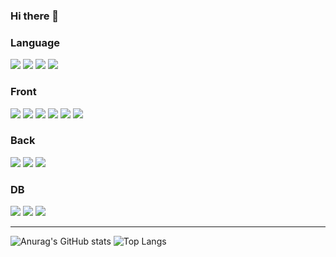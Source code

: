 ### Hi there 👋

<!--
**Ahndaegeun/Ahndaegeun** is a ✨ _special_ ✨ repository because its `README.md` (this file) appears on your GitHub profile.

Here are some ideas to get you started:

- 🔭 I’m currently working on ...
- 🌱 I’m currently learning ...
- 👯 I’m looking to collaborate on ...
- 🤔 I’m looking for help with ...
- 💬 Ask me about ...
- 📫 How to reach me: ...
- 😄 Pronouns: ...
- ⚡ Fun fact: ...
-->

<h3>Language</h3>
<div>
<img src="https://img.shields.io/badge/Java-007396?style=for-the badge&logo=Java&logoColor=FFFFFF"/>
<img src="https://img.shields.io/badge/Kotlin-orange?style=for-the badge&logo=Kotlin&logoColor=FFFFFF"/>
<img src="https://img.shields.io/badge/C-informational?style=for-the badge&logo=C&logoColor=FFFFFF"/>
<img src="https://img.shields.io/badge/C Sharp-success?style=for-the badge&logo=C Sharp&logoColor=FFFFFF"/>
</div>

<h3>Front</h3>
<div>
<img src="https://img.shields.io/badge/JavaScript-F7DF1E?style=for-the badge&logo=JavaScript&logoColor=FFFFFF"/>
<img src="https://img.shields.io/badge/HTML5-E34F26?style=for-the badge&logo=HTML5&logoColor=FFFFFF"/>
<img src="https://img.shields.io/badge/CSS3-1572B6?style=for-the badge&logo=CSS3&logoColor=FFFFFF"/>
<img src="https://img.shields.io/badge/Vue.js-6DB33F?style=for-the badge&logo=Vue.js&logoColor=FFFFFF"/>
<img src="https://img.shields.io/badge/Thymeleaf-4FC08D?style=for-the badge&logo=Thymeleaf&logoColor=FFFFFF"/>
<img src="https://img.shields.io/badge/jQuery-0769AD?style=for-the badge&logo=jQuery&logoColor=FFFFFF"/>
</div>

<h3>Back</h3>
<div>
<img src="https://img.shields.io/badge/Hibernate-59666C?style=for-the badge&logo=Hibernate&logoColor=FFFFFF"/>
<img src="https://img.shields.io/badge/Spring-6DB33F?style=for-the badge&logo=Spring&logoColor=FFFFFF"/>
<img src="https://img.shields.io/badge/SpringBoot-6DB33F?style=for-the badge&logo=SpringBoot&logoColor=FFFFFF"/>
</div>

<h3>DB</h3>
<div>
<img src="https://img.shields.io/badge/Oracle-F80000?style=for-the badge&logo=Oracle&logoColor=FFFFFF"/>
<img src="https://img.shields.io/badge/MariaDB-003545?style=for-the badge&logo=MariaDB&logoColor=FFFFFF"/>
<img src="https://img.shields.io/badge/MySQL-4479A1?style=for-the badge&logo=MySQL&logoColor=FFFFFF"/>
</div>

<hr>
  
![Anurag's GitHub stats](https://github-readme-stats.vercel.app/api?username=show5116&show_icons=true&theme=radical)
![Top Langs](https://github-readme-stats.vercel.app/api/top-langs/?username=show5116&theme=github_dark&layout=default&hide_border=true&hide_title=true)
